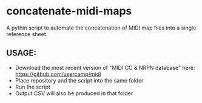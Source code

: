 # concatenate-midi-maps
A pythin script to automate the concatenation of MIDI map files into a single reference sheet.

## USAGE:
- Download the most recent version of "MIDI CC & NRPN database" here:
  https://github.com/usercamp/midi
- Place repository and the script into the same folder
- Run the script
- Output CSV will also be produced in that folder

